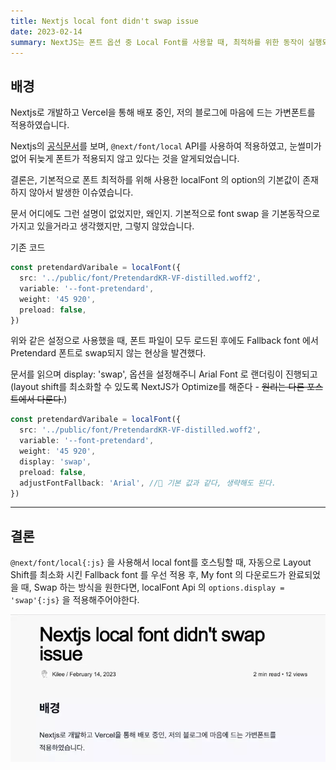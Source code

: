 ```yaml
---
title: Nextjs local font didn't swap issue
date: 2023-02-14
summary: NextJS는 폰트 옵션 중 Local Font를 사용할 때, 최적하를 위한 동작이 실행되지 않는 이슈를 만나고, 해결한 과정이다.
---
```


## 배경

Nextjs로 개발하고 Vercel을 통해 배포 중인, 저의 블로그에 마음에 드는 가변폰트를 적용하였습니다. 

Nextjs의 [공식문서](https://nextjs.org/docs/api-reference/next/font)를 보며, `@next/font/local` API를 사용하여 적용하였고, 눈썰미가 없어 뒤늦게 폰트가 적용되지 않고 있다는 것을 알게되었습니다. 

결론은, 기본적으로 폰트 최적하를 위해 사용한 localFont 의 option의 기본값이 존재하지 않아서 발생한 이슈였습니다.

문서 어디에도 그런 설명이 없었지만, 왜인지. 기본적으로 font swap 을 기본동작으로 가지고 있을거라고 생각했지만, 그렇지 않았습니다. 



기존 코드 

```ts title="pages/_app.tsx" showLineNumbers
const pretendardVaribale = localFont({
  src: '../public/font/PretendardKR-VF-distilled.woff2',
  variable: '--font-pretendard',
  weight: '45 920',
  preload: false,
})
```

위와 같은 설정으로 사용했을 때, 폰트 파일이 모두 로드된 후에도 Fallback font 에서 Pretendard 폰트로 swap되지 않는 현상을 발견했다. 

문서를 읽으며 display: 'swap', 옵션을 설정해주니 Arial Font 로 랜더링이 진행되고 (layout shift를 최소화할 수 있도록 NextJS가 Optimize를 해준다 - ~~원리는 다른 포스트에서 다룬다.~~)

```ts title="pages/_app.tsx" {5, 7} showLineNumbers /'swap'/ /'Arial'/
const pretendardVaribale = localFont({
  src: '../public/font/PretendardKR-VF-distilled.woff2',
  variable: '--font-pretendard',
  weight: '45 920',
  display: 'swap',
  preload: false,
  adjustFontFallback: 'Arial', //🔎 기본 값과 같다, 생략해도 된다.
})
```

---

## 결론

`@next/font/local{:js}` 을 사용해서 local font를 호스팅할 때, 자동으로 Layout Shift를 최소화 시킨 Fallback font 를 우선 적용 후, My font 의 다운로드가 완료되었을 때, Swap 하는 방식을 원한다면, localFont Api 의 `options.display = 'swap'{:js}` 을 적용해주어야한다.

![font swap](../public/images/nextjs-local-font-issue/font_swap.webp)